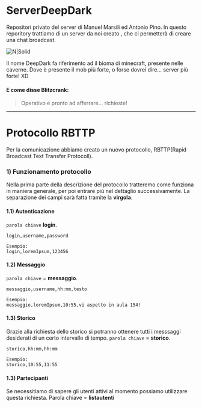 # ServerDeepDark
Repositori privato del server di Manuel Marsili ed Antonio Pino. In questo reporitory trattiamo di un server da noi creato , che ci permetterà di creare una chat broadcast.

![N|Solid](https://staticg.sportskeeda.com/editor/2022/05/7404c-16538050507160-1920.jpg?w= "foto bioma Deep Dark")

Il nome DeepDark fa riferimento ad il bioma di minecraft, presente nelle caverne. Dove è presente il mob più forte, o forse dovrei dire... server più forte! XD

#### E come disse Blitzcrank:
> Operativo e pronto ad afferrare... richieste!
---

# Protocollo RBTTP
Per la comunicazione abbiamo creato un nuovo protocollo, RBTTP(Rapid Broadcast Text Transfer Protocoll).
### 1) Funzionamento protocollo
Nella prima parte della descrizione del protocollo tratteremo come funziona in maniera generale, per poi entrare più nel dettaglio successivamente. La separazione dei campi sarà fatta tramite la **virgola**.
#### 1.1) Autenticazione
``parola chiave`` **login**.
```
login,username,password

Esempio:
login,loremIpsum,123456
```
#### 1.2) Messaggio
``parola chiave`` = **messaggio**.
```
messaggio,username,hh:mm,testo

Esempio:
messaggio,loremIpsum,10:55,vi aspetto in aula 154!
```
#### 1.3) Storico
Grazie alla richiesta dello storico si potranno ottenere tutti i messsaggi desiderati di un certo intervallo di tempo.
``parola chiave`` = **storico**.
```
storico,hh:mm,hh:mm

Esempio:
storico,10:55,11:55
```
#### 1.3) Partecipanti
Se necessitiamo di sapere gli utenti attivi al momento possiamo utilizzare questa richiesta.
Parola chiave = **listautenti**

